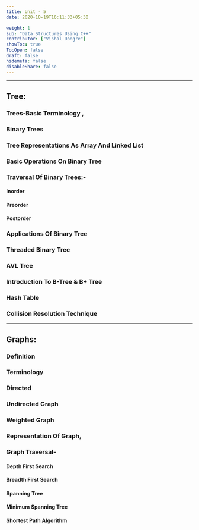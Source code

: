 ```yaml
---
title: Unit - 5
date: 2020-10-19T16:11:33+05:30

weight: 1
sub: "Data Structures Using C++"
contributor: ["Vishal Dongre"]
showToc: true
TocOpen: false
draft: false
hidemeta: false
disableShare: false
---
```


---

## Tree:

### Trees-Basic Terminology ,

### Binary Trees

### Tree Representations As Array And Linked List

### Basic Operations On Binary Tree

### Traversal Of Binary Trees:-

#### Inorder

#### Preorder

#### Postorder

### Applications Of Binary Tree

### Threaded Binary Tree

### AVL Tree

### Introduction To B-Tree & B+ Tree

### Hash Table

### Collision Resolution Technique

---

## Graphs:

### Definition

### Terminology

### Directed

### Undirected Graph

### Weighted Graph

### Representation Of Graph,

### Graph Traversal-

#### Depth First Search

#### Breadth First Search

#### Spanning Tree

#### Minimum Spanning Tree

#### Shortest Path Algorithm
